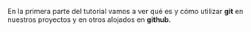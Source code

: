 En la primera parte del tutorial vamos a ver qué es y cómo utilizar **git** en nuestros proyectos y en otros alojados en **github**.
